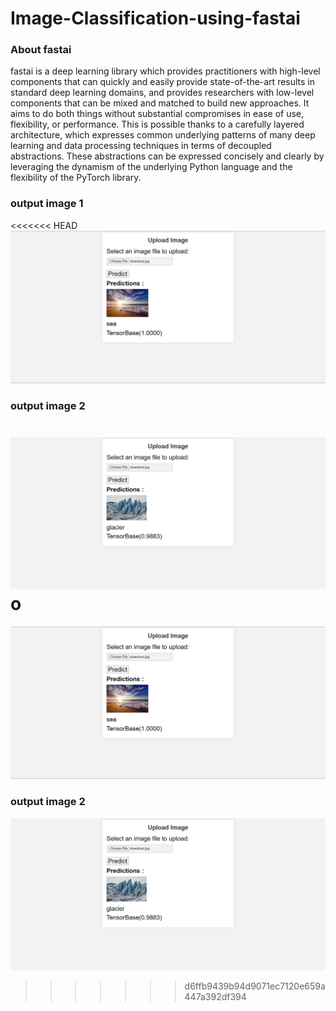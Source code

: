 # Image-Classification-using-fastai

<h3>About fastai</h3>
<p>
fastai is a deep learning library which provides practitioners with high-level components that can quickly and easily provide state-of-the-art results in standard deep learning domains, and provides researchers with low-level components that can be mixed and matched to build new approaches. It aims to do both things without substantial compromises in ease of use, flexibility, or performance. This is possible thanks to a carefully layered architecture, which expresses common underlying patterns of many deep learning and data processing techniques in terms of decoupled abstractions. These abstractions can be expressed concisely and clearly by leveraging the dynamism of the underlying Python language and the flexibility of the PyTorch library.
</p>

<h3>output image 1</h3>

<<<<<<< HEAD
![alt text](https://github.com/Rushi7667/Image-Classification-using-fastai/blob/main/images/demo1.jpg)

<h3>output image 2</h3>

![alt text](https://github.com/Rushi7667/Image-Classification-using-fastai/blob/main/images/demo2.jpg)o
=======
![img1](images/demo1.jpg)

<h3>output image 2</h3>

![img2](images/demo2.jpg)
>>>>>>> d6ffb9439b94d9071ec7120e659a447a392df394

